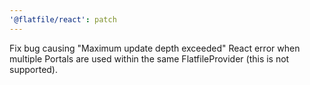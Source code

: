 ```yaml
---
'@flatfile/react': patch
---
```


Fix bug causing "Maximum update depth exceeded" React error when multiple Portals are used within the same FlatfileProvider (this is not supported).
